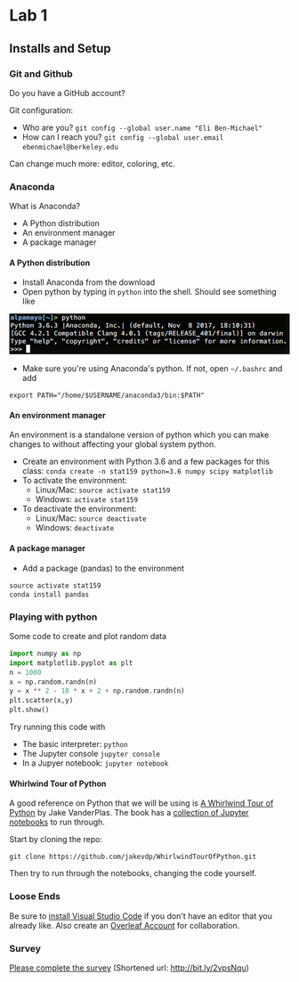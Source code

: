 # Lab 1

## Installs and Setup

### Git and Github
Do you have a GitHub account?

Git configuration:

- Who are you? `git config --global user.name "Eli Ben-Michael"`
- How can I reach you? `git config --global user.email ebenmichael@berkeley.edu`

Can change much more: editor, coloring, etc.

### Anaconda
What is Anaconda?

- A Python distribution
- An environment manager
- A package manager

#### A Python distribution

- Install Anaconda from the download
- Open python by typing in `python` into the shell. Should see something like

![Alt](lab_fig/python_anaconda.png)

- Make sure you're using Anaconda's python. If not, open `~/.bashrc` and add

```
export PATH="/home/$USERNAME/anaconda3/bin:$PATH"
```

#### An environment manager

An environment is a standalone version of python which you can make changes to without affecting your global system python.

- Create an environment with Python 3.6 and a few packages for this class:
`conda create -n stat159 python=3.6 numpy scipy matplotlib`
- To activate the environment:
    - Linux/Mac: `source activate stat159`
	- Windows: `activate stat159`
- To deactivate the environment:
    - Linux/Mac: `source deactivate`
	- Windows: `deactivate`


#### A package manager

- Add a package (pandas) to the environment

```
source activate stat159
conda install pandas
```

### Playing with python
Some code to create and plot random data

```python
import numpy as np
import matplotlib.pyplot as plt
n = 1000
x = np.random.randn(n)
y = x ** 2 - 10 * x + 2 + np.random.randn(n)
plt.scatter(x,y)
plt.show()
```

Try running this code with
- The basic interpreter: `python`
- The Jupyter console `jupyter console`
- In a Jupyer notebook: `jupyter notebook`

#### Whirlwind Tour of Python
A good reference on Python that we will be using is [A Whirlwind Tour of Python](http://www.oreilly.com/programming/free/files/a-whirlwind-tour-of-python.pdf) by Jake VanderPlas. The book has a [collection of Jupyter notebooks](https://github.com/jakevdp/WhirlwindTourOfPython) to run through.

Start by cloning the repo:

```
git clone https://github.com/jakevdp/WhirlwindTourOfPython.git
```

Then try to run through the notebooks, changing the code yourself.

### Loose Ends
Be sure to [install Visual Studio Code](https://code.visualstudio.com/download) if you don't have an editor that you already like. Also create an [Overleaf Account](https://www.overleaf.com) for collaboration.

### Survey
[Please complete the survey](https://goo.gl/forms/PrbaWcyBi1lEXzEi2) 
(Shortened url: http://bit.ly/2vpsNqu)
